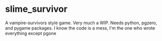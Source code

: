 # slime_survivor
A vampire-survivors style game. Very much a WIP.
Needs python, pgzero, and pygame packages.
I know the code is a mess, I'm the one who wrote everything except pgone
